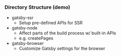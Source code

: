 ### Directory Structure (demo)

- gatsby-ssr
  - Setup pre-defined APIs for SSR
- gatsby-node
  - Affect parts of the build process w/ built-in APIs
  - e.g. createPages
- gatsby-browser
  - Customize Gatsby settings for the browser
